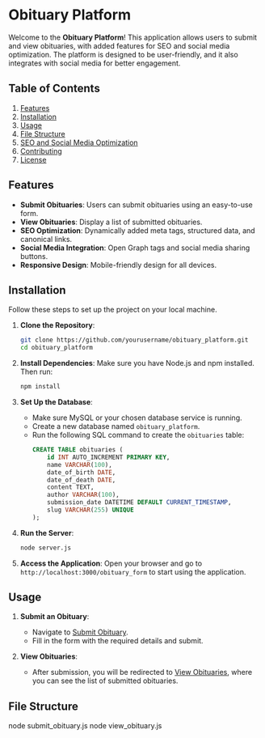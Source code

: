 # Obituary Platform

Welcome to the **Obituary Platform**! This application allows users to submit and view obituaries, with added features for SEO and social media optimization. The platform is designed to be user-friendly, and it also integrates with social media for better engagement.

## Table of Contents

1. [Features](#features)
2. [Installation](#installation)
3. [Usage](#usage)
4. [File Structure](#file-structure)
5. [SEO and Social Media Optimization](#seo-and-social-media-optimization)
6. [Contributing](#contributing)
7. [License](#license)

## Features

- **Submit Obituaries**: Users can submit obituaries using an easy-to-use form.
- **View Obituaries**: Display a list of submitted obituaries.
- **SEO Optimization**: Dynamically added meta tags, structured data, and canonical links.
- **Social Media Integration**: Open Graph tags and social media sharing buttons.
- **Responsive Design**: Mobile-friendly design for all devices.

## Installation

Follow these steps to set up the project on your local machine.

1. **Clone the Repository**:
    ```bash
    git clone https://github.com/yourusername/obituary_platform.git
    cd obituary_platform
    ```

2. **Install Dependencies**:
    Make sure you have Node.js and npm installed. Then run:
    ```bash
    npm install
    ```

3. **Set Up the Database**:
    - Make sure MySQL or your chosen database service is running.
    - Create a new database named `obituary_platform`.
    - Run the following SQL command to create the `obituaries` table:
      ```sql
      CREATE TABLE obituaries (
          id INT AUTO_INCREMENT PRIMARY KEY,
          name VARCHAR(100),
          date_of_birth DATE,
          date_of_death DATE,
          content TEXT,
          author VARCHAR(100),
          submission_date DATETIME DEFAULT CURRENT_TIMESTAMP,
          slug VARCHAR(255) UNIQUE
      );
      ```

4. **Run the Server**:
    ```bash
    node server.js
    ```

5. **Access the Application**:
    Open your browser and go to `http://localhost:3000/obituary_form` to start using the application.

## Usage

1. **Submit an Obituary**:
   - Navigate to [Submit Obituary](http://localhost:3000/obituary_form).
   - Fill in the form with the required details and submit.

2. **View Obituaries**:
   - After submission, you will be redirected to [View Obituaries](http://localhost:3000/view_obituaries), where you can see the list of submitted obituaries.

## File Structure

node submit_obituary.js
node view_obituary.js
